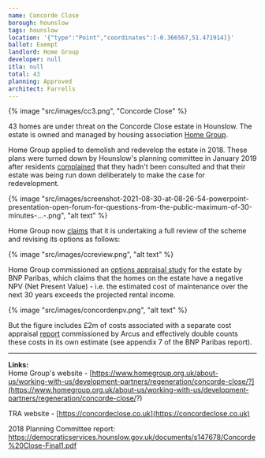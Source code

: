 ```yaml
---
name: Concorde Close
borough: hounslow
tags: hounslow
location: '{"type":"Point","coordinates":[-0.366567,51.471914]}'
ballot: Exempt
landlord: Home Group
developer: null
itla: null
total: 43
planning: Approved 
architect: Farrells
---
```

{% image "src/images/cc3.png", "Concorde Close" %}

43 homes are under threat on the Concorde Close estate in Hounslow. The estate is owned and managed by housing association [Home Group](http://homegroup.org.uk).

Home Group applied to demolish and redevelop the estate in 2018. These plans were turned down by Hounslow's planning committee in January 2019 after residents [complained](https://democraticservices.hounslow.gov.uk/documents/s145242/CCRA_Forum_Presentation_30Aug2018.pdf) that they hadn't been consulted and that their estate was being run down deliberately to make the case for redevelopment.

{% image "src/images/screenshot-2021-08-30-at-08-26-54-powerpoint-presentation-open-forum-for-questions-from-the-public-maximum-of-30-minutes-...-.png", "alt text" %}

Home Group now [claims](https://www.homegroup.org.uk/about-us/working-with-us/development-partners/regeneration/concorde-close/) that it is undertaking a full review of the scheme and revising its options as follows:

{% image "src/images/ccreview.png", "alt text" %}

Home Group commissioned an [options appraisal study](/images/bnpp.pdf) for the estate by BNP Paribas, which claims that the homes on the estate have a negative NPV (Net Present Value) - i.e. the estimated cost of maintenance over the next 30 years exceeds the projected rental income.

{% image "src/images/concordenpv.png", "alt text" %}

But the figure includes £2m of costs associated with a separate cost appraisal [report](/images/arcus.pdf) commissioned by Arcus and effectively double counts these costs in its own estimate (see appendix 7 of the BNP Paribas report).

---

__Links:__  
Home Group's website - [https://www.homegroup.org.uk/about-us/working-with-us/development-partners/regeneration/concorde-close/?](https://www.homegroup.org.uk/about-us/working-with-us/development-partners/regeneration/concorde-close/?) 

TRA website - [https://concordeclose.co.uk](https://concordeclose.co.uk)

2018 Planning Committee report: <https://democraticservices.hounslow.gov.uk/documents/s147678/Concorde%20Close-Final1.pdf>
